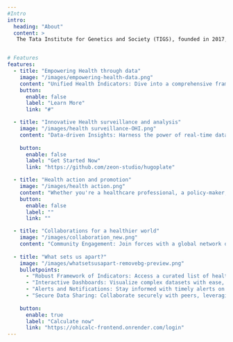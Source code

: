 ```yaml
---
#Intro
intro:
  heading: "About"
  content: >
   The Tata Institute for Genetics and Society (TIGS), founded in 2017, is a non-profit research institute that aspires to develop solutions to challenges in human health and agriculture. The most significant challenges that impede the achievement of health equity and nutrition security for all of India’s population require systematic evidence-based scientific advancements and technological solutions. In this regard, we are committed to contributing towards India’s accelerated path in emerging as a global power through concerted efforts that use science-based solutions to prevent infectious diseases, improve access to affordable and quality diagnostics and therapeutics for rare genetic disorders, foster health equity, and achieve nutrition security through sustainable models for agriculture.


# Features
features:
  - title: "Empowering Health through data"
    image: "/images/empowering-health-data.png" 
    content: "Unified Health Indicators: Dive into a comprehensive framework that combines health indicators across human, animal, and environmental sectors. The One Health Index app is your gateway to understanding the interconnected health landscape through an extensive collection of metrics and datasets."
    button:
      enable: false
      label: "Learn More"
      link: "#"

  - title: "Innovative Health surveillance and analysis"
    image: "/images/health surveillance-OHI.png"
    content: "Data-driven Insights: Harness the power of real-time data analysis to monitor health trends globally. Our app uses advanced algorithms to process indicators and metrics, offering you a detailed view of health dynamics and their impacts on ecosystems."
  
    button:
      enable: false
      label: "Get Started Now"
      link: "https://github.com/zeon-studio/hugoplate"

  - title: "Health action and promotion"
    image: "/images/health action.png"
    content: "Whether you're a healthcare professional, a policy-maker, or a concerned citizen, our app provides actionable advice to foster healthier communities and environments."
    button:
      enable: false
      label: ""
      link: ""

  - title: "Collaborations for a healthier world"
    image: "/images/collaboration_new.png"
    content: "Community Engagement: Join forces with a global network of One Health advocates. Share data, insights, and strategies to combat health challenges that transcend borders. Together, we can make a difference"
  
  - title: "What sets us apart?" 
    image: "/images/whatsetsusapart-removebg-preview.png"
    bulletpoints:
      - "Robust Framework of Indicators: Access a curated list of health indicators spanning zoonotic diseases, environmental pollutants, and more."
      - "Interactive Dashboards: Visualize complex datasets with ease, thanks to our user-friendly dashboards and mapping tools"
      - "Alerts and Notifications: Stay informed with timely alerts on emerging health threats and updates on key metrics."
      - "Secure Data Sharing: Collaborate securely with peers, leveraging encrypted data sharing and privacy-first policies."
      
    button:
      enable: true
      label: "Calculate now"
      link: "https://ohicalc-frontend.onrender.com/login"
---
```

